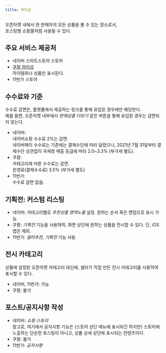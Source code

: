 ```yaml
---
title: 마이샵
---
```


오픈마켓 내에서 한 판매자의 모든 상품을 볼 수 있는 장소로서,  
호스팅형 쇼핑몰처럼 사용될 수 있다. 

## 주요 서비스 제공처
- 네이버 스마트스토어 스토어
- [쿠팡 마이샵](https://marketplace.coupangcorp.com/s/blog/sales-news4-MCFREAILBPZVGQ7OP55BRICDBZYM)  
아이템위너 상품만 표시된다.
- 11번가 스토어

## 수수료와 기준
수수료 감면은, 플랫폼에서 제공하는 링크를 통해 유입된 경우에만 해당한다.  
예를 들면, 오픈마켓 내부에서 *판매상품 더보기* 같은 버튼을 통해 유입된 경우는 감면되지 않는다.

- 네이버:  
네이버쇼핑 수수료 2%는 감면.  
네이버페이 수수료는 기존에는 결제수단에 따라 달랐으나, 2021년 7월 31일부터 결제수단 상관없이 국세청 매출 등급에 따라 2.0~3.3% (부가세 별도).
- 쿠팡:  
카테고리에 따른 수수료는 감면.  
운영료(결제수수료) 3.5% (부가세 별도)   
- 11번가:  
수수료 감면 없음.



## 기획전: 커스텀 리스팅
- 네이버: 카테고리별로 *추천상품 영역노출* 설정. 원하는 순서 혹은 랜덤으로 표시 가능.
- 쿠팡: *기획전* 기능을 사용하여, 화면 상단에 원하는 상품을 전시할 수 있다. 단, iOS 앱은 제외.
- 11번가: *셀러추천*, *기획전* 기능 사용.

## 전시 카테고리
상품에 설정된 오픈마켓 카테고리 대신에, 셀러가 직접 만든 전시 카테고리를 사용하여 표시할 수 있다. 
- 네이버, 11번가: 가능
- 쿠팡: 불가

## 포스트/공지사항 작성
- 네이버: *쇼핑 스토리*  
참고로, 여기에서 공지사항 기능은 (스토어 상단 메뉴에 표시되긴 하지만) 스토어에 노출하는 단순한 포스팅이 아니고, 상품 상세 상단에 표시되는 컨텐츠이다.  
- 쿠팡: 불가
- 11번가: *공지사항*
